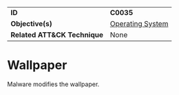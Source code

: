 |||
|---|---|
|**ID**|**C0035**|
|**Objective(s)**|[Operating System](../operating-system)|
|**Related ATT&CK Technique**|None|


Wallpaper
=========
Malware modifies the wallpaper. 